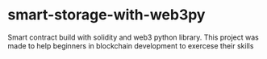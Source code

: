 # smart-storage-with-web3py
Smart contract build with solidity and web3 python library. This project was made to help beginners in blockchain development to exercese their skills
